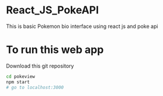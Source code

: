 # React_JS_PokeAPI
This is basic Pokemon bio interface using react js and poke api 

# To run this web app
Download this git repository

```bash
cd pokeview
npm start
# go to localhost:3000
```
